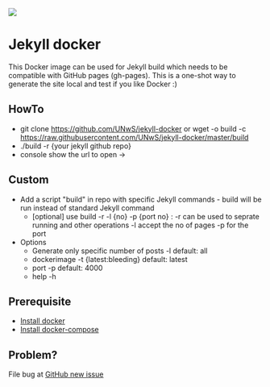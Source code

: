 [![](https://badge.imagelayers.io/unws/gh-pages:latest.svg)](https://imagelayers.io/?images=unws/gh-pages:latest 'Get your own badge on imagelayers.io')
# Jekyll docker
This Docker image can be used for Jekyll build which needs to be compatible with GitHub pages (gh-pages). This is a one-shot way to generate the site local and test if you like Docker :)

## HowTo
 - git clone https://github.com/UNwS/jekyll-docker or wget -o build -c https://raw.githubusercontent.com/UNwS/jekyll-docker/master/build
 - ./build -r {your jekyll github repo}
 - console show the url to open ->

## Custom
 - Add a script "build" in repo with specific Jekyll commands - build will be run instead of standard Jekyll command
   - [optional] use build -r -l {no} -p {port no} : -r can be used to seprate running and other operations -l accept the no of pages -p for the port
 - Options
   - Generate only specific number of posts -l default: all
   - dockerimage -t {latest:bleeding} default: latest
   - port -p default: 4000
   - help -h

## Prerequisite
 - [Install docker](https://docs.docker.com/engine/installation/)
 - [Install docker-compose](https://docs.docker.com/compose/install/)

## Problem?
File bug at [GitHub new issue](https://github.com/UNwS/jekyll-docker/issues/new)

